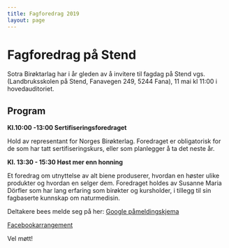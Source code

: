 ```yaml
---
title: Fagforedrag 2019
layout: page
---
```


# Fagforedrag på Stend

Sotra Birøktarlag har i år gleden av å invitere til fagdag på Stend vgs. (Landbruksskolen på Stend, Fanavegen 249, 5244 Fana), 11 mai kl 11:00 i hovedauditoriet.

## Program

**Kl.10:00 -13:00 Sertifiseringsforedraget**

Hold av representant for Norges Birøkterlag. Foredraget er obligatorisk for de som har tatt sertifiseringskurs, eller som planlegger å ta det neste år.

**Kl. 13:30 - 15:30 Høst mer enn honning**

Et foredrag om utnyttelse av alt biene produserer, hvordan en høster ulike produkter og hvordan en selger dem. Foredraget holdes av Susanne Maria Dörfler som har lang erfaring som birøkter og kursholder, i tillegg til sin fagbaserte kunnskap om naturmedisin.

Deltakere bees melde seg på her: [Google påmeldingskjema](https://forms.gle/mde4nny6AXHNv8uRA)

[Facebookarrangement](https://www.facebook.com/events/609313792902180/)

Vel møtt!